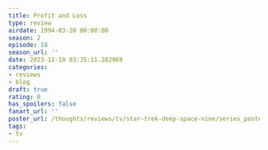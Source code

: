 ```yaml
---
title: Profit and Loss
type: review
airdate: 1994-03-20 00:00:00
season: 2
episode: 18
season_url: ''
date: 2023-12-10 03:35:11.282969
categories:
- reviews
- blog
draft: true
rating: 0
has_spoilers: false
fanart_url: ''
poster_url: /thoughts/reviews/tv/star-trek-deep-space-nine/series_poster.jpg
tags:
- tv
---
```


